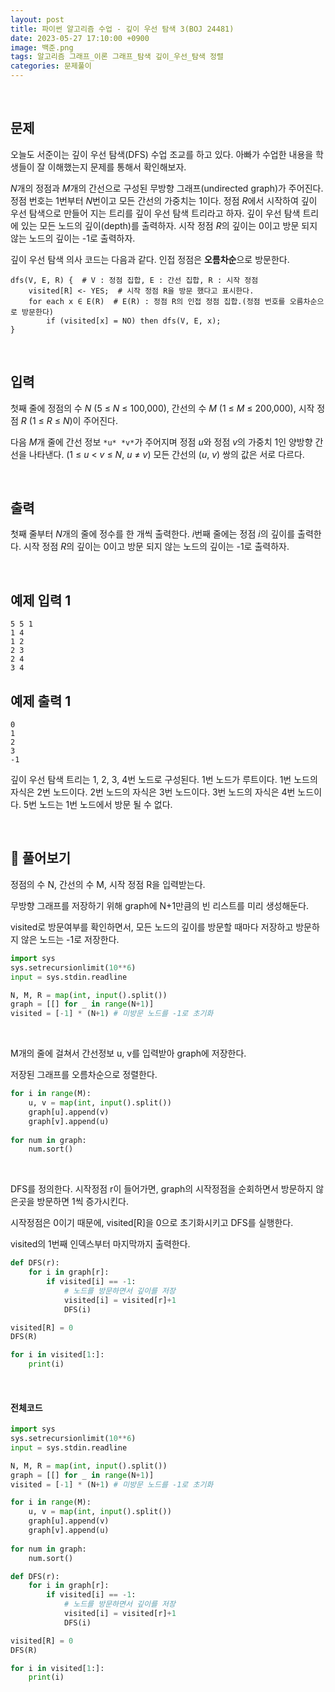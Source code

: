 ```yaml
---
layout: post
title: 파이썬 알고리즘 수업 - 깊이 우선 탐색 3(BOJ 24481)
date: 2023-05-27 17:10:00 +0900
image: 백준.png
tags: 알고리즘 그래프_이론 그래프_탐색 깊이_우선_탐색 정렬
categories: 문제풀이
---
```


<br>

## 문제

오늘도 서준이는 깊이 우선 탐색(DFS) 수업 조교를 하고 있다. 아빠가 수업한 내용을 학생들이 잘 이해했는지 문제를 통해서 확인해보자.

*N*개의 정점과 *M*개의 간선으로 구성된 무방향 그래프(undirected graph)가 주어진다. 정점 번호는 1번부터 *N*번이고 모든 간선의 가중치는 1이다. 정점 *R*에서 시작하여 깊이 우선 탐색으로 만들어 지는 트리를 깊이 우선 탐색 트리라고 하자. 깊이 우선 탐색 트리에 있는 모든 노드의 깊이(depth)를 출력하자. 시작 정점 *R*의 깊이는 0이고 방문 되지 않는 노드의 깊이는 -1로 출력하자.

깊이 우선 탐색 의사 코드는 다음과 같다. 인접 정점은 **오름차순**으로 방문한다.

```
dfs(V, E, R) {  # V : 정점 집합, E : 간선 집합, R : 시작 정점
    visited[R] <- YES;  # 시작 정점 R을 방문 했다고 표시한다.
    for each x ∈ E(R)  # E(R) : 정점 R의 인접 정점 집합.(정점 번호를 오름차순으로 방문한다)
        if (visited[x] = NO) then dfs(V, E, x);
}
```

<br>

## 입력

첫째 줄에 정점의 수 *N* (5 ≤ *N* ≤ 100,000), 간선의 수 *M* (1 ≤ *M* ≤ 200,000), 시작 정점 *R* (1 ≤ *R* ≤ *N*)이 주어진다.

다음 *M*개 줄에 간선 정보 `*u* *v*`가 주어지며 정점 *u*와 정점 *v*의 가중치 1인 양방향 간선을 나타낸다. (1 ≤ *u* < *v* ≤ *N*, *u* ≠ *v*) 모든 간선의 (*u*, *v*) 쌍의 값은 서로 다르다.

<br>

## 출력

첫째 줄부터 *N*개의 줄에 정수를 한 개씩 출력한다. *i*번째 줄에는 정점 *i*의 깊이를 출력한다. 시작 정점 *R*의 깊이는 0이고 방문 되지 않는 노드의 깊이는 -1로 출력하자.

<br>

## 예제 입력 1 

```
5 5 1
1 4
1 2
2 3
2 4
3 4
```

## 예제 출력 1 

```
0
1
2
3
-1
```

깊이 우선 탐색 트리는 1, 2, 3, 4번 노드로 구성된다. 1번 노드가 루트이다. 1번 노드의 자식은 2번 노드이다. 2번 노드의 자식은 3번 노드이다. 3번 노드의 자식은 4번 노드이다. 5번 노드는 1번 노드에서 방문 될 수 없다.

<br>

## 📝 풀어보기 

정점의 수 N, 간선의 수 M, 시작 정점 R을 입력받는다.

무방향 그래프를 저장하기 위해 graph에 N+1만큼의 빈 리스트를 미리 생성해둔다.

visited로 방문여부를 확인하면서, 모든 노드의 깊이를 방문할 때마다 저장하고 방문하지 않은 노드는 -1로 저장한다.

``` python
import sys
sys.setrecursionlimit(10**6)
input = sys.stdin.readline

N, M, R = map(int, input().split())
graph = [[] for _ in range(N+1)]
visited = [-1] * (N+1) # 미방문 노드를 -1로 초기화
```

<br>

M개의 줄에 걸쳐서 간선정보 u, v를 입력받아 graph에 저장한다.

저장된 그래프를 오름차순으로 정렬한다.

``` python
for i in range(M):
    u, v = map(int, input().split())
    graph[u].append(v)
    graph[v].append(u)
    
for num in graph:
    num.sort()
```

<br>

DFS를 정의한다. 시작정점 r이 들어가면, graph의 시작정점을 순회하면서 방문하지 않은곳을 방문하면 1씩 증가시킨다.

시작정점은 0이기 때문에, visited[R]을 0으로 초기화시키고 DFS를 실행한다.

visited의 1번째 인덱스부터 마지막까지 출력한다.

```python
def DFS(r):
    for i in graph[r]:
        if visited[i] == -1:
            # 노드를 방문하면서 깊이를 저장
            visited[i] = visited[r]+1
            DFS(i)

visited[R] = 0
DFS(R)

for i in visited[1:]:
    print(i)
```

<br>

#### 전체코드

```python
import sys
sys.setrecursionlimit(10**6)
input = sys.stdin.readline

N, M, R = map(int, input().split())
graph = [[] for _ in range(N+1)]
visited = [-1] * (N+1) # 미방문 노드를 -1로 초기화

for i in range(M):
    u, v = map(int, input().split())
    graph[u].append(v)
    graph[v].append(u)
    
for num in graph:
    num.sort()

def DFS(r):
    for i in graph[r]:
        if visited[i] == -1:
            # 노드를 방문하면서 깊이를 저장
            visited[i] = visited[r]+1
            DFS(i)

visited[R] = 0
DFS(R)

for i in visited[1:]:
    print(i)
```

